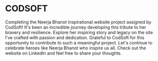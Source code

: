 # CODSOFT
Completing the Neerja Bhanot inspirational website project assigned by CodSoft!
It's been an incredible journey developing this tribute to her bravery and resilience. Explore her inspiring story and legacy on the site I've crafted with passion and dedication. Grateful to CodSoft for this opportunity to contribute to such a meaningful project. Let's continue to celebrate heroes like Neerja Bhanot who inspire us all. Check out the website on LinkedIn and feel free to share your thoughts.
